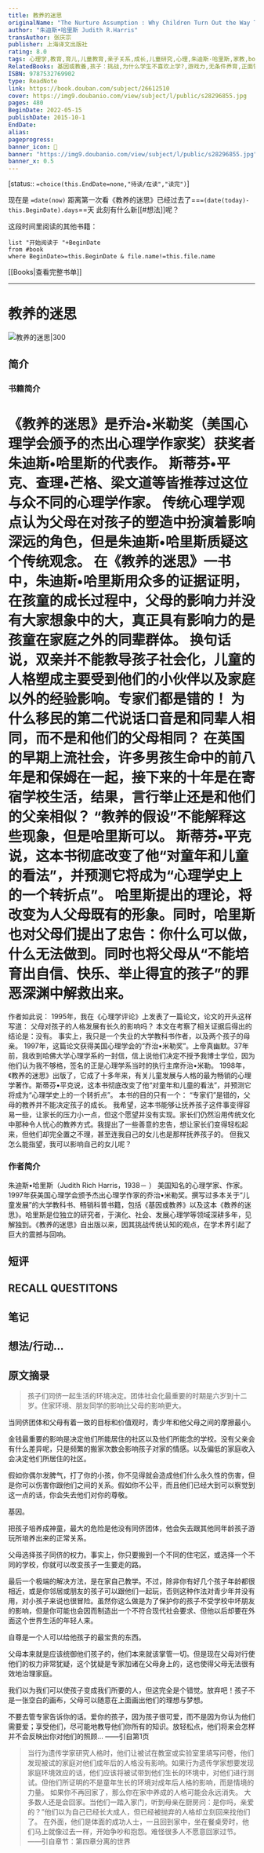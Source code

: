 ```yaml
---
title: 教养的迷思
originalName: "The Nurture Assumption : Why Children Turn Out the Way They Do"
author: "朱迪斯•哈里斯 Judith R.Harris"
transAuthor: 张庆宗
publisher: 上海译文出版社
rating: 8.0
tags: 心理学,教育,育儿,儿童教育,亲子关系,成长,儿童研究,心理,朱迪斯·哈里斯,家教,book
RelatedBooks: 基因或教養,孩子：挑战,为什么学生不喜欢上学?,游戏力,无条件养育,正面管教,如何说孩子才会听，怎么听孩子才肯...,全脑教养法,性格的力量,爱、金钱和孩子：育儿经济学
ISBN: 9787532769902
type: ReadNote
link: https://book.douban.com/subject/26612510
cover: https://img9.doubanio.com/view/subject/l/public/s28296855.jpg
pages: 480
BeginDate: 2022-05-15
publishDate: 2015-10-1
EndDate:
alias:
pageprogress:
banner_icon: 📖
banner: "https://img9.doubanio.com/view/subject/l/public/s28296855.jpg"
banner_x: 0.5
---
```

[status:: `=choice(this.EndDate=none,"待读/在读","读完")`]

现在是 `=date(now)`
距离第一次看《教养的迷思》已经过去了==`=(date(today)-this.BeginDate).days`==天
此刻有什么新[[#想法]]呢？


这段时间里阅读的其他书籍：

```dataview
list "开始阅读于 "+BeginDate
from #book 
where BeginDate>=this.BeginDate & file.name!=this.file.name
```

[[Books|查看完整书单]]

---
# 教养的迷思

![教养的迷思|300](https://img9.doubanio.com/view/subject/l/public/s28296855.jpg)

## 简介
### 书籍简介

《教养的迷思》是乔治•米勒奖（美国心理学会颁予的杰出心理学作家奖）获奖者朱迪斯•哈里斯的代表作。
斯蒂芬•平克、查理•芒格、梁文道等皆推荐过这位与众不同的心理学作家。
传统心理学观点认为父母在对孩子的塑造中扮演着影响深远的角色，但是朱迪斯•哈里斯质疑这个传统观念。
在《教养的迷思》一书中，朱迪斯•哈里斯用众多的证据证明，在孩童的成长过程中，父母的影响力并没有大家想象中的大，真正具有影响力的是孩童在家庭之外的同辈群体。
换句话说，双亲并不能教导孩子社会化，儿童的人格塑成主要受到他们的小伙伴以及家庭以外的经验影响。专家们都是错的！
为什么移民的第二代说话口音是和同辈人相同，而不是和他们的父母相同？
在英国的早期上流社会，许多男孩生命中的前八年是和保姆在一起，接下来的十年是在寄宿学校生活，结果，言行举止还是和他们的父亲相似？
“教养的假设”不能解释这些现象，但是哈里斯可以。
斯蒂芬•平克说，这本书彻底改变了他“对童年和儿童的看法”，并预测它将成为“心理学史上的一个转折点”。
哈里斯提出的理论，将改变为人父母既有的形象。同时，哈里斯也对父母们提出了忠告：你什么可以做，什么无法做到。同时也将父母从“不能培育出自信、快乐、举止得宜的孩子”的罪恶深渊中解救出来。
=================================================================
作者如此说：
1995年，我在《心理学评论》上发表了一篇论文，论文的开头这样写道：
父母对孩子的人格发展有长久的影响吗？
本文在考察了相关证据后得出的结论是：没有。
事实上，我只是一个失业的大学教科书作者，以及两个孩子的母亲。
1997年，这篇论文获得美国心理学会的“乔治•米勒奖”。上帝真幽默。37年前，我收到哈佛大学心理学系的一封信，信上说他们决定不授予我博士学位，因为他们认为我不够格，签名的正是心理学系当时的执行主席乔治•米勒。
1998年，《教养的迷思》出版了，它成了十多年来，有关儿童发展与人格的最为畅销的心理学著作。斯蒂芬•平克说，这本书彻底改变了他“对童年和儿童的看法”，并预测它将成为“心理学史上的一个转折点”。
本书的目的只有一个：
“专家们”是错的，父母的教养并不能决定孩子的成长。
我希望，这本书能够让抚养孩子这件事变得容易一些，让家长的压力小一点，但这个愿望并没有实现。家长们仍然沿用传统文化中那种令人忧心的教养方式。我提出了一些善意的忠告，想让家长们变得轻松起来，但他们却完全置之不理，甚至连我自己的女儿也是那样抚养孩子的。
但我又怎么能指望，我可以影响自己的女儿呢？


### 作者简介

朱迪斯•哈里斯（Judith Rich Harris，1938－ ）
美国知名的心理学家、作家。1997年获美国心理学会颁予杰出心理学作家的乔治•米勒奖。撰写过多本关于“儿童发展”的大学教科书、畅销科普书籍，包括《基因或教养》以及这本《教养的迷思》。哈里斯是位独立的研究者，于演化、社会、发展心理学等领域深耕多年，见解独到。《教养的迷思》自出版以来，因其挑战传统认知的观点，在学术界引起了巨大的震撼与回响。


## 短评

## RECALL QUESTITONS

## 笔记

## 想法/行动...

## 原文摘录
> 孩子们同侪一起生活的环境决定。团体社会化最重要的时期是六岁到十二岁。住家环境、朋友同学的影响比父母的影响更大。

当同侪团体和父母有着一致的目标和价值观时，青少年和他父母之间的摩擦最小。

金钱最重要的影响是决定他们所能居住的社区以及他们所能念的学校。没有父亲会有什么差异呢，只是频繁的搬家次数会影响孩子对家的情感。以及偏低的家庭收入会决定他们所居住的社区。

假如你偶尔发脾气，打了你的小孩，你不见得就会造成他们什么永久性的伤害，但是你可以伤害你跟他们之间的关系。假如你不公平，而且他们已经大到可以察觉到这一点的话，你会失去他们对你的尊敬。

基因。

把孩子培养成神童，最大的危险是他没有同侪团体，他会失去跟其他同年龄孩子游玩所培养出来的正常关系。

父母选择孩子同侪的权力。事实上，你只要搬到一个不同的住宅区，或选择一个不同的学校，你就可以改变孩子一生要走的路。

最后一个极端的解决方法，是在家自己教学。不过，除非你有好几个孩子年龄都很相近，或是你邻居或朋友的孩子可以跟他们一起玩，否则这种作法对青少年并没有用，对小孩子来说也很冒险。虽然你这么做是为了保护你的孩子不受学校中坏朋友的影响，但是你可能也会因而制造出一个不符合现代社会要求、但他以后却要在外面这个世界生活的年轻人来。

自尊是一个人可以给他孩子的最宝贵的东西。

父母本来就是应该统御他们孩子的，他们本来就该掌管一切。但是现在父母对行使他们的权力非常犹疑，这个犹疑是专家加诸在父母身上的，这也使得父母无法很有效地治理家庭。

我们以为我们可以使孩子变成我们所要的人，但这完全是个错觉。放弃吧！孩子不是一张空白的画布，父母可以随意在上面画出他们的理想与梦想。

不要去管专家告诉你的话。爱你的孩子，因为孩子很可爱，而不是因为你认为他们需要爱；享受他们，尽可能地教导他们你所有的知识。放轻松点，他们将来会怎样并不会反映出你对他们的照顾...
——引自第1页

> 当行为遗传学家研究人格时，他们让被试在教室或实验室里填写问卷，他们发现被试的家庭对他们成年后的人格没有影响。如果行为遗传学家想要发现家庭环境效应的话，他们应该将被试带到他们生长的环境中，对他们进行测试。但他们所证明的不是童年生长的环境对成年后人格的影响，而是情境的力量。
    如果你不再回家了，那么你在家中养成的人格可能会永远消失。
    大多数人还是会回家。当他们一踏入家门，听到母亲在厨房问：是你吗，亲爱的？”他们以为自己已经长大成人，但已经被抛弃的人格却立刻回来找他们了。
在外面，他们是体面的成功人士，一且回到家中，坐在餐桌旁时，他们马上就像过去一样，开始争吵和抱怨。难怪很多人不愿意回家过节。
——引自章节：第四章分离的世界

## 
